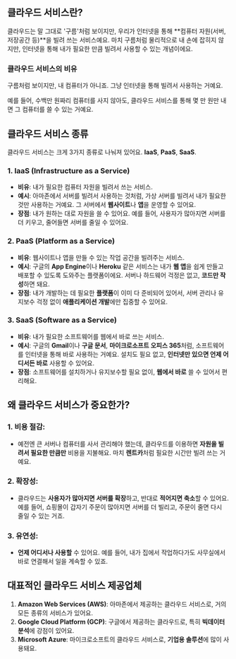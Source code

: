 ## 클라우드 서비스란?

클라우드는 말 그대로 '구름'처럼 보이지만, 우리가 인터넷을 통해 **컴퓨터 자원(서버, 저장공간 등)**을 빌려 쓰는 서비스예요. 마치 구름처럼 물리적으로 내 손에 잡히지 않지만, 인터넷을 통해 내가 필요한 만큼 빌려서 사용할 수 있는 개념이에요.

### 클라우드 서비스의 비유

구름처럼 보이지만, 내 컴퓨터가 아니죠. 그냥 인터넷을 통해 빌려서 사용하는 거예요.

예를 들어, 수백만 원짜리 컴퓨터를 사지 않아도, 클라우드 서비스를 통해 몇 만 원만 내면 그 컴퓨터를 쓸 수 있는 거예요.

## 클라우드 서비스 종류

클라우드 서비스는 크게 3가지 종류로 나눠져 있어요. **IaaS**, **PaaS**, **SaaS**.

### 1. IaaS (Infrastructure as a Service)

- **비유**: 내가 필요한 컴퓨터 자원을 빌려서 쓰는 서비스.
- **예시**: 아마존에서 서버를 빌려서 사용하는 것처럼, 가상 서버를 빌려서 내가 필요한 것만 사용하는 거예요. 그 서버에서 **웹사이트**나 **앱**을 운영할 수 있어요.
- **장점**: 내가 원하는 대로 자원을 쓸 수 있어요. 예를 들어, 사용자가 많아지면 서버를 더 키우고, 줄어들면 서버를 줄일 수 있어요.

### 2. PaaS (Platform as a Service)

- **비유**: 웹사이트나 앱을 만들 수 있는 작업 공간을 빌려주는 서비스.
- **예시**: 구글의 **App Engine**이나 **Heroku** 같은 서비스는 내가 **웹 앱**을 쉽게 만들고 배포할 수 있도록 도와주는 플랫폼이에요. 서버나 하드웨어 걱정은 없고, **코드만 작성**하면 돼요.
- **장점**: 내가 개발하는 데 필요한 **플랫폼**이 이미 다 준비되어 있어서, 서버 관리나 유지보수 걱정 없이 **애플리케이션 개발**에만 집중할 수 있어요.

### 3. SaaS (Software as a Service)

- **비유**: 내가 필요한 소프트웨어를 웹에서 바로 쓰는 서비스.
- **예시**: 구글의 **Gmail**이나 **구글 문서**, **마이크로소프트 오피스 365**처럼, 소프트웨어를 인터넷을 통해 바로 사용하는 거예요. 설치도 필요 없고, **인터넷만 있으면 언제 어디서든 바로** 사용할 수 있어요.
- **장점**: 소프트웨어를 설치하거나 유지보수할 필요 없이, **웹에서 바로** 쓸 수 있어서 편리해요.

## 왜 클라우드 서비스가 중요한가?

### 1. 비용 절감:

- 예전엔 큰 서버나 컴퓨터를 사서 관리해야 했는데, 클라우드를 이용하면 **자원을 빌려서 필요한 만큼만** 비용을 지불해요. 마치 **렌트카**처럼 필요한 시간만 빌려 쓰는 거예요.

### 2. 확장성:

- 클라우드는 **사용자가 많아지면 서버를 확장**하고, 반대로 **적어지면 축소**할 수 있어요. 예를 들어, 쇼핑몰이 갑자기 주문이 많아지면 서버를 더 빌리고, 주문이 줄면 다시 줄일 수 있는 거죠.

### 3. 유연성:

- **언제 어디서나 사용할** 수 있어요. 예를 들어, 내가 집에서 작업하다가도 사무실에서 바로 연결해서 일을 계속할 수 있죠.

## 대표적인 클라우드 서비스 제공업체

1. **Amazon Web Services (AWS)**: 아마존에서 제공하는 클라우드 서비스로, 거의 모든 종류의 서비스가 있어요.
2. **Google Cloud Platform (GCP)**: 구글에서 제공하는 클라우드로, 특히 **빅데이터 분석**에 강점이 있어요.
3. **Microsoft Azure**: 마이크로소프트의 클라우드 서비스로, **기업용 솔루션**에 많이 사용돼요.
